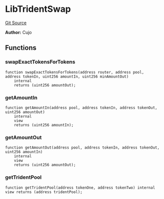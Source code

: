# LibTridentSwap
[Git Source](https://github.com/KlimaDAO/klimadao-solidity/blob/0daf6561853dcea28093c3f0ddf1098de21c5de2/src/infinity/libraries/TokenSwap/LibTridentSwap.sol)

**Author:**
Cujo


## Functions
### swapExactTokensForTokens


```solidity
function swapExactTokensForTokens(address router, address pool, address tokenIn, uint256 amountIn, uint256 minAmountOut)
    internal
    returns (uint256 amountOut);
```

### getAmountIn


```solidity
function getAmountIn(address pool, address tokenIn, address tokenOut, uint256 amountOut)
    internal
    view
    returns (uint256 amountIn);
```

### getAmountOut


```solidity
function getAmountOut(address pool, address tokenIn, address tokenOut, uint256 amountIn)
    internal
    view
    returns (uint256 amountOut);
```

### getTridentPool


```solidity
function getTridentPool(address tokenOne, address tokenTwo) internal view returns (address tridentPool);
```


